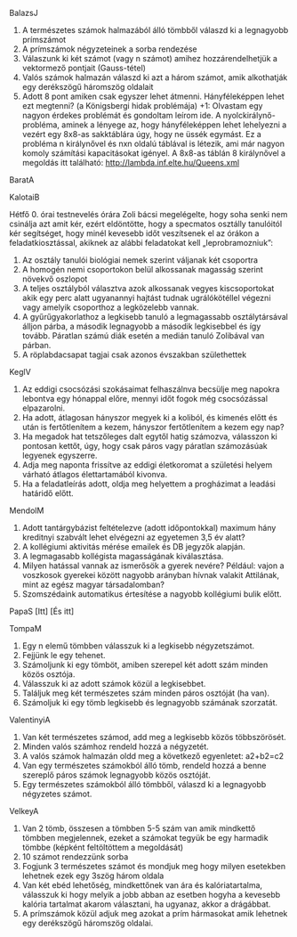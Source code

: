 BalazsJ

1. A természetes számok halmazából álló tömbből válaszd ki a legnagyobb prímszámot 
2. A prímszámok négyzeteinek a sorba rendezése 
3. Válaszunk ki két számot (vagy n számot) amihez hozzárendelhetjük a vektormező pontjait (Gauss-tétel)
4. Valós számok halmazán válaszd ki azt a három számot, amik alkothatják egy derékszögű háromszög oldalait
5. Adott 8 pont amiken csak egyszer lehet átmenni. Hányféleképpen lehet ezt megtenni? (a Königsbergi hidak problémája)
+1: Olvastam egy nagyon érdekes problémát és gondoltam leírom ide. A nyolckirálynő-probléma, aminek a lényege az, hogy hányféleképpen lehet lehelyezni a vezért egy 8x8-as sakktáblára úgy, hogy ne üssék egymást. Ez a probléma n királynővel és nxn oldalú táblával is létezik, ami már nagyon komoly számítási kapacitásokat igényel. 
A 8x8-as táblán 8 királynővel a megoldás itt található: http://lambda.inf.elte.hu/Queens.xml

BaratA

KalotaiB

Hétfő 0. órai testnevelés órára Zoli bácsi megelégelte, hogy soha senki nem csinálja azt amit kér, ezért eldöntötte, hogy a specmatos osztálly tanulóitól kér segítséget, hogy minél kevesebb időt veszítsenek el az órákon a feladatkiosztással, akiknek az alábbi feladatokat kell „leprobramozniuk”:
1. Az osztály tanulói biológiai nemek szerint váljanak két csoportra
2. A homogén nemi csoportokon belül alkossanak magasság szerint növekvő oszlopot
3. A teljes osztályból választva azok alkossanak vegyes kiscsoportokat akik egy perc alatt ugyanannyi hajtást tudnak ugrálókötéllel végezni vagy amelyik csoporthoz a legközelebb vannak.
4. A gyűrűgyakorlathoz a legkisebb tanuló a legmagassabb osztálytársával álljon párba, a második legnagyobb a második legkisebbel és így tovább. Páratlan számú diák esetén a medián tanuló Zolibával van párban.
5. A röplabdacsapat tagjai csak azonos évszakban születhettek

KeglV

1.	Az eddigi csocsózási szokásaimat felhaszálnva becsülje meg napokra lebontva egy hónappal előre, mennyi időt fogok még csocsózással elpazarolni.
2.	Ha adott, átlagosan hányszor megyek ki a koliból, és kimenés előtt és után is fertőtlenítem a kezem, hányszor fertőtlenítem a kezem egy nap?
3.	Ha megadok hat tetszőleges dalt egytől hatig számozva, válasszon ki pontosan kettőt, úgy, hogy csak páros vagy páratlan számozásúak legyenek egyszerre. 
4.	Adja meg naponta frissítve az eddigi életkoromat a születési helyem várható átlagos élettartamából kivonva.
5.	Ha a feladatleírás adott, oldja meg helyettem a progházimat a leadási határidő előtt.

MendolM

1. Adott tantárgybázist feltételezve (adott időpontokkal) maximum hány kreditnyi szabvált lehet elvégezni az egyetemen 3,5 év alatt?
2. A kollégiumi aktivitás mérése emailek és DB jegyzők alapján.
3. A legmagasabb kollégista magasságának kiválasztása.
4. Milyen hatással vannak az ismerősök a gyerek nevére? Például: vajon a voszkosok gyerekei között nagyobb arányban hívnak valakit Attilának, mint az egész magyar társadalomban?
5. Szomszédaink automatikus értesítése a nagyobb kollégiumi bulik előtt.

PapaS
[Itt]
[És itt]

TompaM

1. Egy n elemű tömbben válasszuk ki a legkisebb négyzetszámot.
2. Fejjünk le egy tehenet.
3. Számoljunk ki egy tömböt, amiben szerepel két adott szám minden közös osztója.
4. Válasszuk ki az adott számok közül a legkisebbet.
5. Találjuk meg két természetes szám minden páros osztóját (ha van).
6. Számoljuk ki egy tömb legkisebb és legnagyobb számának szorzatát. 

ValentinyiA

1. Van két természetes számod, add meg a legkisebb közös többszörösét. 
2. Minden valós számhoz rendeld hozzá a négyzetét.
3. A valós számok halmazán oldd meg a következő egyenletet: a2+b2=c2
4. Van egy természetes számokból álló tömb, rendeld hozzá a benne szereplő páros számok legnagyobb közös osztóját.
5. Egy természetes számokból álló tömbből, válaszd ki a legnagyobb négyzetes számot.

VelkeyA

1. Van 2 tömb, összesen a tömbben 5-5 szám van amik mindkettő tömbben megjelennek, ezeket a számokat tegyük be egy harmadik tömbbe (képként feltöltöttem a megoldását)
2. 10 számot rendezzünk sorba
3. Fogjunk 3 természetes számot és mondjuk meg hogy milyen esetekben lehetnek ezek egy 3szög három oldala
4. Van két ebéd lehetőség, mindkettőnek van ára és kalóriatartalma, válasszuk ki hogy melyik a jobb abban az esetben hogyha a kevesebb kalória tartalmat akarom választani, ha ugyanaz, akkor a drágábbat.
5. A prímszámok közül adjuk meg azokat a prím hármasokat amik lehetnek egy derékszögű háromszög oldalai.



